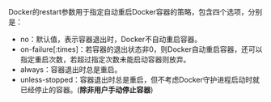 

Docker的restart参数用于指定自动重启Docker容器的策略，包含四个选项，分别是：

- no：默认值，表示容器退出时，Docker不自动重启容器。
- on-failure[:times]：若容器的退出状态非0，则Docker自动重启容器，还可以指定重启次数，若超过指定次数未能启动容器则放弃。
- always：容器退出时总是重启。
- unless-stopped：容器退出时总是重启，但不考虑Docker守护进程启动时就已经停止的容器。(**除非用户手动停止容器**)